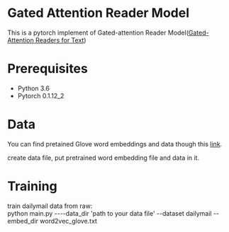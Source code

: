 Gated Attention Reader Model
========================

This is a pytorch implement of Gated-attention Reader Model([Gated-Attention Readers for Text](https://arxiv.org/abs/1606.01549))

Prerequisites
========================

* Python 3.6
* Pytorch 0.1.12_2

Data
=================
You can find pretained Glove word embeddings and data though this [link](https://drive.google.com/drive/folders/0B7aCzQIaRTDUZS1EWlRKMmt3OXM).  

create data file, put pretrained word embedding file and data in it.


Training
=================
train dailymail data from raw:    
python main.py ----data_dir 'path to your data file' --dataset dailymail  --embed_dir word2vec_glove.txt

